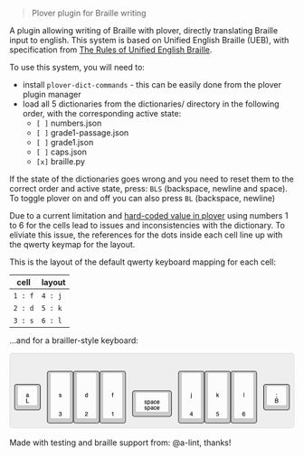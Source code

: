 > Plover plugin for Braille writing

A plugin allowing writing of Braille with plover, directly translating Braille input to english.
This system is based on Unified English Braille (UEB), with specification from [The Rules of Unified English Braille](http://www.iceb.org/Rules%20of%20Unified%20English%20Braille%202013.pdf).

To use this system, you will need to:
- install `plover-dict-commands` - this can be easily done from the plover plugin manager 
- load all 5 dictionaries from the dictionaries/ directory in the following order, with the corresponding active state:
	- `[ ]` numbers.json
	- `[ ]` grade1-passage.json
	- `[ ]` grade1.json
	- `[ ]` caps.json
	- `[x]` braille.py

If the state of the dictionaries goes wrong and you need to reset them to the correct order and active state, press: `BLS` (backspace, newline and space).
To toggle plover on and off you can also press `BL` (backspace, newline)

Due to a current limitation and [hard-coded value in plover](https://github.com/openstenoproject/plover/blob/6c5167f48476a499f2a0dbb973f6b77123bde429/plover/steno.py#L21) using numbers 1 to 6 for the cells lead to issues and inconsistencies with the dictionary.
To eliviate this issue, the references for the dots inside each cell line up with the qwerty keymap for the layout.

This is the layout of the default qwerty keyboard mapping for each cell:

| cell    | layout  |
| ------- | ------- |
| `1 : f` | `4 : j` |
| `2 : d` | `5 : k` | 
| `3 : s` | `6 : l` | 

...and for a brailler-style keyboard:

![Layout Diagram](img/layout.png)

Made with testing and braille support from: @a-lint, thanks!
